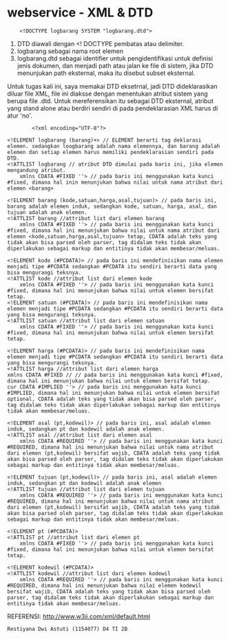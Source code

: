 # webservice - XML & DTD

        <!DOCTYPE logbarang SYSTEM "logbarang.dtd">

1. DTD diawali dengan <! DOCTYPE pembatas atau delimiter.
2. logbarang sebagai nama root elemen
3. logbarang.dtd sebagai identifier untuk pengidentifikasi untuk definisi jenis dokumen, dan menjadi path atau jalan ke file di sistem, jika DTD menunjukan path eksternal, maka itu disebut subset eksternal.

Untuk tugas kali ini, saya memakai DTD eksetrnal, jadi DTD dideklarasikan diluar file XML, file ini diaksse dengan menentukan atribut sistem yang berupa file .dtd. Untuk mereferensikan itu sebagai DTD eksternal, atribut yang stand alone atau berdiri sendiri di pada pendeklarasian XML harus di atur 'no'.

            <?xml encoding="UTF-8"?>

    <!ELEMENT logbarang (barang)+> // ELEMENT berarti tag deklarasi elemen. sedangkan loogbarang adalah nama elemennya, dan barang adalah elemen dan setiap elemen harus memiliki pendeklarasian sendiri pada DTD.
    <!ATTLIST logbarang // atribut DTD dimulai pada baris ini, jika elemen mengandung atribut.
        xmlns CDATA #FIXED ''> // pada baris ini menggunakan kata kunci #fixed, dimana hal inin menunjukan bahwa nilai untuk nama atribut dari elemen <barang>

    <!ELEMENT barang (kode,satuan,harga,asal,tujuan)> // pada baris ini, barang adalah elemen induk, sedangkan kode, satuan, harga, asal, dan tujuan adalah anak elemen.
    <!ATTLIST barang //attribut list dari elemen barang
        xmlns CDATA #FIXED ''> // pada baris ini menggunakan kata kunci #fixed, dimana hal ini menunjukan bahwa nilai untuk nama atribut dari elemen <kode,satuan,harga,asal,tujuan> tetap, CDATA adalah teks yang tidak akan bisa parsed oleh parser, tag didalam teks tidak akan diperlakukan sebagai markup dan entitinya tidak akan membesar/meluas.

    <!ELEMENT kode (#PCDATA)> // pada baris ini mendefinisikan nama elemen menjadi tipe #PCDATA sedangkan #PCDATA itu sendiri berarti data yang bisa mengurangi teksnya.
    <!ATTLIST kode //attribut list dari elemen kode
        xmlns CDATA #FIXED ''> // pada baris ini menggunakan kata kunci #fixed, dimana hal ini menunjukan bahwa nilai untuk elemen bersifat tetap.
    <!ELEMENT satuan (#PCDATA)> // pada baris ini mendefinisikan nama elemen menjadi tipe #PCDATA sedangkan #PCDATA itu sendiri berarti data yang bisa mengurangi teksnya.
    <!ATTLIST satuan //attribut list dari elemen satuan
        xmlns CDATA #FIXED ''> // pada baris ini menggunakan kata kunci #fixed, dimana hal ini menunjukan bahwa nilai untuk elemen bersifat tetap.

    <!ELEMENT harga (#PCDATA)> // pada baris ini mendefinisikan nama elemen menjadi tipe #PCDATA sedangkan #PCDATA itu sendiri berarti data yang bisa mengurangi teksnya.
    <!ATTLIST harga //attribut list dari elemen harga
    xmlns CDATA #FIXED // // pada baris ini menggunakan kata kunci #fixed, dimana hal ini menunjukan bahwa nilai untuk elemen bersifat tetap.
    cur CDATA #IMPLIED ''> // pada baris ini menggunakan kata kunci #IMPLIED, dimana hal ini menunjukan bahwa nilai untuk elemen bersifat optional, CDATA adalah teks yang tidak akan bisa parsed oleh parser, tag didalam teks tidak akan diperlakukan sebagai markup dan entitinya tidak akan membesar/meluas.

    <!ELEMENT asal (pt,kodewil)> // pada baris ini, asal adalah elemen induk, sedangkan pt dan kodewil adalah anak elemen.
    <!ATTLIST asal //attribut list dari elemen asal
        xmlns CDATA #REQUIRED ''> // pada baris ini menggunakan kata kunci #REQUIRED, dimana hal ini menunjukan bahwa nilai untuk nama atribut dari elemen (pt,kodewil) bersifat wajib, CDATA adalah teks yang tidak akan bisa parsed oleh parser, tag didalam teks tidak akan diperlakukan sebagai markup dan entitinya tidak akan membesar/meluas.

    <!ELEMENT tujuan (pt,kodewil)> // pada baris ini, asal adalah elemen induk, sedangkan pt dan kodewil adalah anak elemen
    <!ATTLIST tujuan //attribut list dari elemen tujuan
        xmlns CDATA #REQUIRED ''> // pada baris ini menggunakan kata kunci #REQUIRED, dimana hal ini menunjukan bahwa nilai untuk nama atribut dari elemen (pt,kodewil) bersifat wajib, CDATA adalah teks yang tidak akan bisa parsed oleh parser, tag didalam teks tidak akan diperlakukan sebagai markup dan entitinya tidak akan membesar/meluas.

    <!ELEMENT pt (#PCDATA)>
    <!ATTLIST pt //attribut list dari elemen pt
        xmlns CDATA #FIXED ''> // pada baris ini menggunakan kata kunci #fixed, dimana hal ini menunjukan bahwa nilai untuk elemen bersifat tetap.

    <!ELEMENT kodewil (#PCDATA)>
    <!ATTLIST kodewil //attribut list dari elemen kodewil
        xmlns CDATA #REQUIRED ''> // pada baris ini menggunakan kata kunci #REQUIRED, dimana hal ini menunjukan bahwa nilai elemen kodewil bersifat wajib, CDATA adalah teks yang tidak akan bisa parsed oleh parser, tag didalam teks tidak akan diperlakukan sebagai markup dan entitinya tidak akan membesar/meluas.

    
    
  REFERENSI:
    http://www.w3ii.com/xml/default.html
    
    Restiyana Dwi Astuti (1154077) D4 TI 2B
